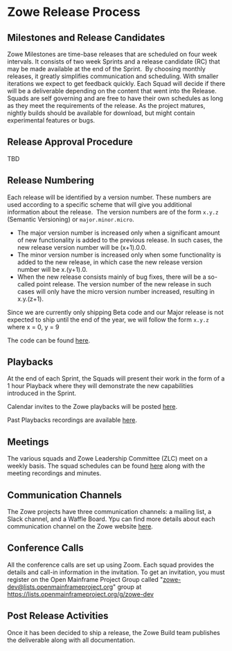# Zowe Release Process

## Milestones and Release Candidates
Zowe Milestones are time-base releases that are scheduled on four week intervals. It consists of two week Sprints and a release candidate (RC) that may be made available at the end of the Sprint.  By choosing monthly releases, it greatly simplifies communication and scheduling. With smaller iterations we expect to get feedback quickly. Each Squad will decide if there will be a deliverable depending on the content that went into the Release. Squads are self governing and are free to have their own schedules as long as they meet the requirements of the release. As the project matures, nightly builds should be available for download, but might contain experimental features or bugs.

## Release Approval Procedure
TBD

## Release Numbering
Each release will be identified by a version number. These numbers are used according to a specific scheme that will give you additional information about the release.  The version numbers are of the form `x.y.z` (Semantic Versioning) or `major.minor.micro`.
- The major version number is increased only when a significant amount of new functionality is added to the previous release. In such cases, the new release version number will be (x+1).0.0.
- The minor version number is increased only when some functionality is added to the new release, in which case the new release version number will be x.(y+1).0.
- When the new release consists mainly of bug fixes, there will be a so-called point release. The version number of the new release in such cases will only have the micro version number increased, resulting in x.y.(z+1).

Since we are currently only shipping Beta code and our Major release is not expected to ship until the end of the year, we will follow the form `x.y.z` where x = 0, y = 9

The code can be found [here](https://zowe.org/download/).

## Playbacks
At the end of each Sprint, the Squads will present their work in the form of a 1 hour Playback where they will demonstrate the new capabilities introduced in the Sprint. 

Calendar invites to the Zowe playbacks will be posted [here](https://lists.openmainframeproject.org/g/zowe-dev/calendar).

Past Playbacks recordings are available [here](https://github.com/zowe/community/tree/master/Playbacks/Meeting%20Minutes%20and%20Recordings).

## Meetings
The various squads and Zowe Leadership Committee (ZLC) meet on a weekly basis. The squad schedules can be found [here](https://github.com/zowe/release-management/wiki/Meeting-Schedule) along with the meeting recordings and minutes.

## Communication Channels
The Zowe projects have three communication channels: a mailing list, a Slack channel, and a Waffle Board.
Ypu can find more details about each communication channel on the Zowe website [here](https://zowe.org/contribute).

## Conference Calls
All the conference calls are set up using Zoom. Each squad provides the details and call-in information in the invitation. To get an invitation, you must register on the Open Mainframe Project Group called "zowe-dev@lists.openmainframeproject.org" group at https://lists.openmainframeproject.org/g/zowe-dev

## Post Release Activities
Once it has been decided to ship a release, the Zowe Build team publishes the deliverable along with all documentation.
